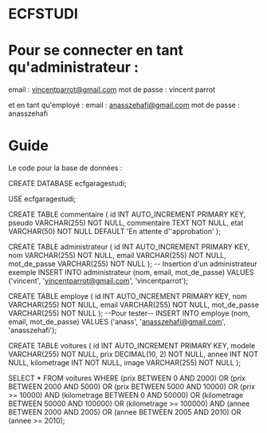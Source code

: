 # ECFSTUDI
# Pour se connecter en tant qu'administrateur :
email : vincentparrot@gmail.com
mot de passe : vincent parrot

et en tant qu'employé : 
email : anasszehafi@gmail.com
mot de passe : anasszehafi

# Guide 




Le code pour la base de données :

CREATE DATABASE ecfgaragestudi;

USE ecfgaragestudi;

CREATE TABLE commentaire (
    id INT AUTO_INCREMENT PRIMARY KEY,
    pseudo VARCHAR(255) NOT NULL,
    commentaire TEXT NOT NULL,
    etat VARCHAR(50) NOT NULL DEFAULT 'En attente d''approbation'
);

CREATE TABLE administrateur (
    id INT AUTO_INCREMENT PRIMARY KEY,
    nom VARCHAR(255) NOT NULL,
    email VARCHAR(255) NOT NULL,
    mot_de_passe VARCHAR(255) NOT NULL
);
-- Insertion d'un administrateur exemple
INSERT INTO administrateur (nom, email, mot_de_passe)
VALUES ('vincent', 'vincentparrot@gmail.com', 'vincentparrot');


CREATE TABLE employe (
    id INT AUTO_INCREMENT PRIMARY KEY,
    nom VARCHAR(255) NOT NULL,
    email VARCHAR(255) NOT NULL,
    mot_de_passe VARCHAR(255) NOT NULL
);
--Pour tester--
INSERT INTO employe (nom, email, mot_de_passe)
VALUES ('anass', 'anasszehafi@gmail.com', 'anasszehafi');

CREATE TABLE voitures (
    id INT AUTO_INCREMENT PRIMARY KEY,
    modele VARCHAR(255) NOT NULL,
    prix DECIMAL(10, 2) NOT NULL,
    annee INT NOT NULL,
    kilometrage INT NOT NULL,
    image VARCHAR(255) NOT NULL
);


SELECT * FROM voitures
WHERE 
    (prix BETWEEN 0 AND 2000)
    OR (prix BETWEEN 2000 AND 5000)
    OR (prix BETWEEN 5000 AND 10000)
    OR (prix >= 10000)
    AND
    (kilometrage BETWEEN 0 AND 50000)
    OR (kilometrage BETWEEN 50000 AND 100000)
    OR (kilometrage >= 100000)
    AND
    (annee BETWEEN 2000 AND 2005)
    OR (annee BETWEEN 2005 AND 2010)
    OR (annee >= 2010);
